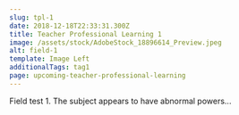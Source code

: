 ```yaml
---
slug: tpl-1
date: 2018-12-18T22:33:31.300Z
title: Teacher Professional Learning 1
image: /assets/stock/AdobeStock_18896614_Preview.jpeg
alt: field-1
template: Image Left
additionalTags: tag1
page: upcoming-teacher-professional-learning
---
```


Field test 1.  The subject appears to have abnormal powers...
